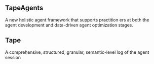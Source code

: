 ## TapeAgents 
A new holistic agent framework that supports practition
ers at both the agent development and data-driven agent optimization stages.

## Tape
A comprehensive, structured, granular, semantic-level log of the agent session